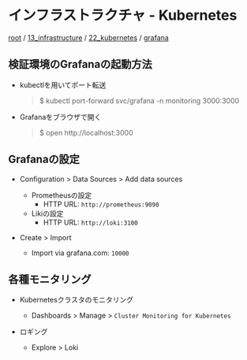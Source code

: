 # インフラストラクチャ - Kubernetes

[root](./../../../README.md) 
/ [13_infrastructure](./../README.md) 
/ [22_kubernetes](./README.md) 
/ [grafana](./grafana.md)

## 検証環境のGrafanaの起動方法

* kubectlを用いてポート転送
  > $ kubectl port-forward svc/grafana  -n monitoring 3000:3000
* Grafanaをブラウザで開く
  > $ open http://localhost:3000

## Grafanaの設定

* Configuration > Data Sources > Add data sources
  * Prometheusの設定
    * HTTP URL: `http://prometheus:9090`
  * Likiの設定
    * HTTP URL: `http://loki:3100`

* Create > Import
  * Import via grafana.com: `10000`

## 各種モニタリング

* Kubernetesクラスタのモニタリング
  * Dashboards > Manage > `Cluster Monitoring for Kubernetes`

* ロギング
  * Explore > Loki

